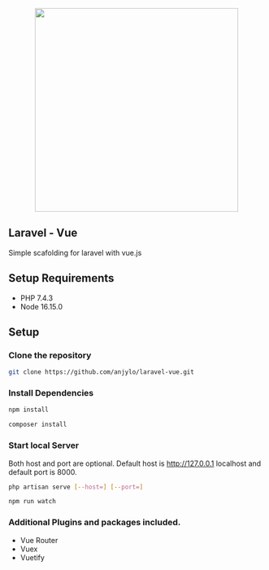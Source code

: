 <p align="center"><a href="https://laravel.com" target="_blank"><img src="https://raw.githubusercontent.com/laravel/art/master/logo-lockup/5%20SVG/2%20CMYK/1%20Full%20Color/laravel-logolockup-cmyk-red.svg" width="400"></a></p>

## Laravel - Vue 

Simple scafolding for laravel with vue.js  

## Setup Requirements

- PHP 7.4.3 
- Node 16.15.0 

## Setup

### Clone the repository

```bash
git clone https://github.com/anjylo/laravel-vue.git
```
### Install Dependencies

```bash
npm install

composer install
```

### Start local Server

Both host and port are optional. Default host is http://127.0.0.1 localhost and default port is 8000.

```bash 
php artisan serve [--host=] [--port=]
```

```bash 
npm run watch
```

### Additional Plugins and packages included. 

- Vue Router
- Vuex
- Vuetify
